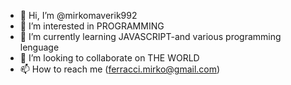 - 👋 Hi, I’m @mirkomaverik992
- 👀 I’m interested in PROGRAMMING
- 🌱 I’m currently learning JAVASCRIPT-and various programming lenguage
- 💞️ I’m looking to collaborate on THE WORLD
- 📫 How to reach me (ferracci.mirko@gmail.com)

<!---
mirkomaverik992/mirkomaverik992 is a ✨ special ✨ repository because its `README.md` (this file) appears on your GitHub profile.
You can click the Preview link to take a look at your changes.
--->
